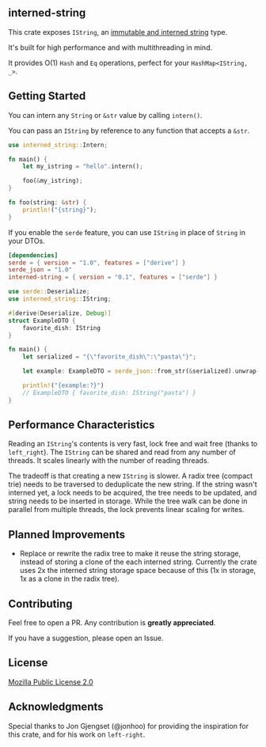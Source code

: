 ## interned-string

This crate exposes `IString`, an 
[immutable and interned string](https://en.wikipedia.org/wiki/String_interning) type.

It's built for high performance and with multithreading in mind.

It provides O(1) `Hash` and `Eq` operations, perfect for your `HashMap<IString, _>`.

## Getting Started

You can intern any `String` or `&str` value by calling `intern()`.

You can pass an `IString` by reference to any function that accepts a `&str`.

```rust
use interned_string::Intern;

fn main() {
    let my_istring = "hello".intern();

    foo(&my_istring);
}

fn foo(string: &str) {
    println!("{string}");
}
```

If you enable the `serde` feature, you can use `IString` in place of `String` in your DTOs.

```toml
[dependencies]
serde = { version = "1.0", features = ["derive"] }
serde_json = "1.0"
interned-string = { version = "0.1", features = ["serde"] }
```

```rust
use serde::Deserialize;
use interned_string::IString;

#[derive(Deserialize, Debug)]
struct ExampleDTO {
    favorite_dish: IString
}

fn main() {
    let serialized = "{\"favorite_dish\":\"pasta\"}";

    let example: ExampleDTO = serde_json::from_str(&serialized).unwrap();

    println!("{example:?}")
    // ExampleDTO { favorite_dish: IString("pasta") }
}

```

## Performance Characteristics

Reading an `IString`'s contents is very fast, lock free and wait free (thanks to `left_right`).
The `IString` can be shared and read from any number of threads.
It scales linearly with the number of reading threads.

The tradeoff is that creating a new `IString` is slower.
A radix tree (compact trie) needs to be traversed to deduplicate the new string.
If the string wasn't interned yet, a lock needs to be acquired, the tree needs to be updated,
and string needs to be inserted in storage.
While the tree walk can be done in parallel from multiple threads, the lock prevents linear 
scaling for writes.

## Planned Improvements

- Replace or rewrite the radix tree to make it reuse the string storage, instead of storing a clone
  of the each interned string.
  Currently the crate uses 2x the interned string storage space because of this (1x in storage,
  1x as a clone in the radix tree).

## Contributing

Feel free to open a PR. Any contribution is **greatly appreciated**.

If you have a suggestion, please open an Issue.

## License

[Mozilla Public License 2.0](https://www.mozilla.org/en-US/MPL/2.0/)

## Acknowledgments

Special thanks to Jon Gjengset (@jonhoo) for providing the inspiration for this crate, and for his
work on `left-right`.
